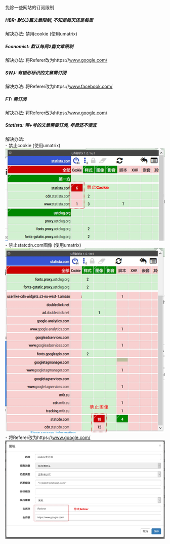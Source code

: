 免除一些网站的订阅限制

##### HBR: 默认3篇文章限制, 不知是每天还是每周
  解决办法: 禁用cookie (使用umatrix)
##### Economist: 默认每周2篇文章限制
  解决办法: 将Referer改为https://www.google.com/
##### SWJ: 有锁形标识的文章需订阅
  解决办法: 将Referer改为https://www.facebook.com/
##### FT: 需订阅
  解决办法: 将Referer改为https://www.google.com/
##### Statista: 带+号的文章需要订阅, 年费还不便宜
  解决办法:<br/>
    - 禁止cookie (使用umatrix)
    ![](img/statista-1.jpg)
    - 禁止statcdn.com图像 (使用umatrix)
    ![](img/statista-2.jpg)
    - 将Referer改为https://www.google.com/
    ![](img/statista-3.jpg)